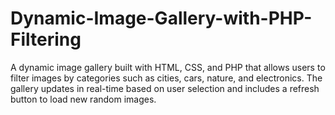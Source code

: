 # Dynamic-Image-Gallery-with-PHP-Filtering
A dynamic image gallery built with HTML, CSS, and PHP that allows users to filter images by categories such as cities, cars, nature, and electronics. The gallery updates in real-time based on user selection and includes a refresh button to load new random images.
